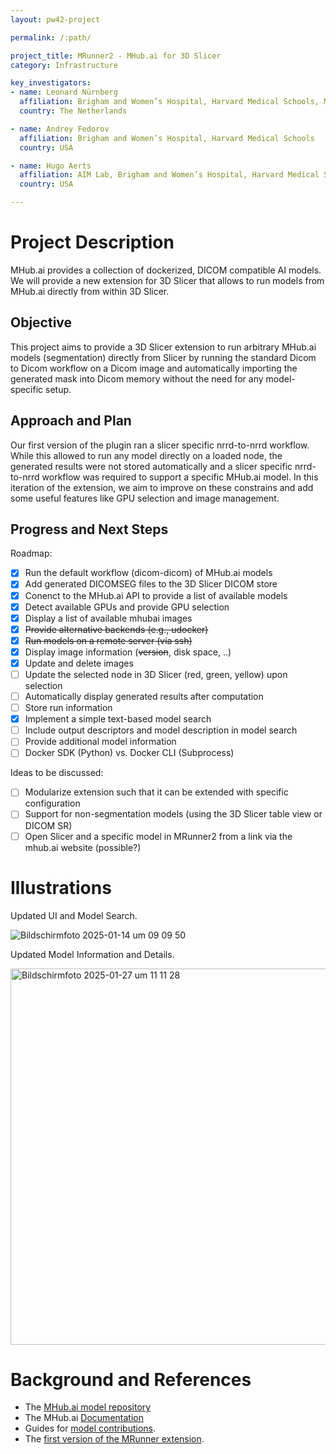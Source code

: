 ```yaml
---
layout: pw42-project

permalink: /:path/

project_title: MRunner2 - MHub.ai for 3D Slicer
category: Infrastructure

key_investigators:
- name: Leonard Nürnberg
  affiliation: Brigham and Women’s Hospital, Harvard Medical Schools, Maastricht University
  country: The Netherlands

- name: Andrey Fedorov
  affiliation: Brigham and Women’s Hospital, Harvard Medical Schools
  country: USA

- name: Hugo Aerts
  affiliation: AIM Lab, Brigham and Women’s Hospital, Harvard Medical Schools
  country: USA

---
```


# Project Description

MHub.ai provides a collection of dockerized, DICOM compatible AI models. 
We will provide a new extension for 3D Slicer that allows to run models from MHub.ai directly from within 3D Slicer.

## Objective

This project aims to provide a 3D Slicer extension to run arbitrary MHub.ai models (segmentation) directly from Slicer by running the standard Dicom to Dicom workflow on a Dicom image and automatically importing the generated mask into Dicom memory without the need for any model-specific setup.

## Approach and Plan

Our first version of the plugin ran a slicer specific nrrd-to-nrrd workflow. While this allowed to run any model directly on a loaded node, the generated results were not stored automatically and a slicer specific nrrd-to-nrrd workflow was required to support a specific MHub.ai model. In this iteration of the extension, we aim to improve on these constrains and add some useful features like GPU selection and image management.

## Progress and Next Steps

Roadmap:
- [x] Run the default workflow (dicom-dicom) of MHub.ai models
- [x] Add generated DICOMSEG files to the 3D Slicer DICOM store
- [x] Conenct to the MHub.ai API to provide a list of available models
- [x] Detect available GPUs and provide GPU selection
- [x] Display a list of available mhubai images
- [x] ~~Provide alternative backends (e.g., udocker)~~
- [x] ~~Run models on a remote server (via ssh)~~
- [x] Display image information (~~version~~, disk space, ..)
- [x] Update and delete images
- [ ] Update the selected node in 3D Slicer (red, green, yellow) upon selection
- [ ] Automatically display generated results after computation
- [ ] Store run information
- [x] Implement a simple text-based model search
- [ ] Include output descriptors and model description in model search
- [ ] Provide additional model information
- [ ] Docker SDK (Python) vs. Docker CLI (Subprocess)

Ideas to be discussed:
- [ ] Modularize extension such that it can be extended with specific configuration
- [ ] Support for non-segmentation models (using the 3D Slicer table view or DICOM SR)
- [ ] Open Slicer and a specific model in MRunner2 from a link via the mhub.ai website (possible?)

# Illustrations

Updated UI and Model Search.

![Bildschirmfoto 2025-01-14 um 09 09 50](https://github.com/user-attachments/assets/5d277996-d491-4452-bf38-faed63b027ad)

Updated Model Information and Details.

<img width="602" alt="Bildschirmfoto 2025-01-27 um 11 11 28" src="https://github.com/user-attachments/assets/2d8ba82e-a6f2-41c9-8c57-12cc3418bc77" />


# Background and References

- The [MHub.ai model repository](https://mhub.ai/models)
- The MHub.ai [Documentation](https://github.com/MHubAI/documentation)
- Guides for [model contributions](https://mhub.ai/contribute).
- The [first version of the MRunner extension](https://github.com/MHubAI/SlicerMRunner).
